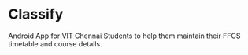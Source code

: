 # Classify
Android App for VIT Chennai Students to help them maintain their FFCS timetable and course details.
